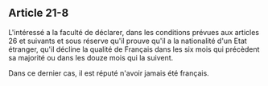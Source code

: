 Article 21-8
----
L'intéressé a la faculté de déclarer, dans les conditions prévues aux articles
26 et suivants et sous réserve qu'il prouve qu'il a la nationalité d'un Etat
étranger, qu'il décline la qualité de Français dans les six mois qui précèdent
sa majorité ou dans les douze mois qui la suivent.

Dans ce dernier cas, il est réputé n'avoir jamais été français.
